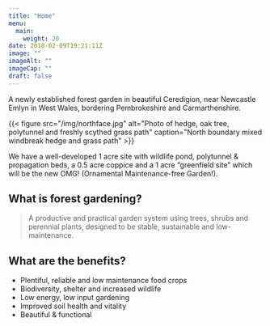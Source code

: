 ```yaml
---
title: "Home"
menu: 
  main:
    weight: 20
date: 2018-02-09T19:21:11Z
image: ""
imageAlt: ""
imageCap: ""
draft: false
---
```


A newly established forest garden in beautiful Ceredigion, near Newcastle Emlyn in West Wales, bordering Pembrokeshire and Carmarthenshire.

{{< figure src="/img/northface.jpg" alt="Photo of hedge, oak tree, polytunnel and freshly scythed grass path" caption="North boundary mixed windbreak hedge and grass path" >}}

We have a well-developed 1 acre site with wildlife pond, polytunnel & propagation beds, a 0.5 acre coppice and a 1 acre “greenfield site” which will be the new OMG! (Ornamental Maintenance-free Garden!).

## What is forest gardening?

> A productive and practical garden system using trees, shrubs and perennial plants, designed to be stable, sustainable and low-maintenance.

## What are the benefits?

* Plentiful, reliable and low maintenance food crops
* Biodiversity, shelter and increased wildlife
* Low energy, low input gardening
* Improved soil health and vitality
* Beautiful & functional
